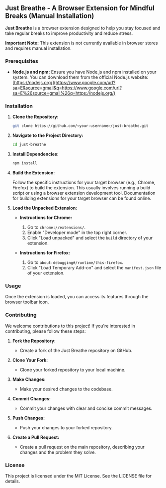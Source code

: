 ## Just Breathe - A Browser Extension for Mindful Breaks (Manual Installation)

**Just Breathe** is a browser extension designed to help you stay focused and take regular breaks to improve productivity and reduce stress.

**Important Note:** This extension is not currently available in browser stores and requires manual installation.

### Prerequisites

  * **Node.js and npm:** Ensure you have Node.js and npm installed on your system. You can download them from the official Node.js website: [https://nodejs.org/](https://www.google.com/url?sa=E&source=gmail&q=https://www.google.com/url?sa=E%26source=gmail%26q=https://nodejs.org/)

### Installation

1.  **Clone the Repository:**

    ```bash
    git clone https://github.com/<your-username>/just-breathe.git
    ```

2.  **Navigate to the Project Directory:**

    ```bash
    cd just-breathe
    ```

3.  **Install Dependencies:**

    ```bash
    npm install
    ```

4.  **Build the Extension:**

    Follow the specific instructions for your target browser (e.g., Chrome, Firefox) to build the extension. This usually involves running a build script or using a browser extension development tool. Documentation for building extensions for your target browser can be found online.

5.  **Load the Unpacked Extension:**

      * **Instructions for Chrome:**

        1.  Go to `chrome://extensions/`.
        2.  Enable "Developer mode" in the top right corner.
        3.  Click "Load unpacked" and select the `build` directory of your extension.

      * **Instructions for Firefox:**

        1.  Go to `about:debugging#/runtime/this-firefox`.
        2.  Click "Load Temporary Add-on" and select the `manifest.json` file of your extension.

### Usage

Once the extension is loaded, you can access its features through the browser toolbar icon.

### Contributing

We welcome contributions to this project\! If you're interested in contributing, please follow these steps:

1.  **Fork the Repository:**

      * Create a fork of the Just Breathe repository on GitHub.

2.  **Clone Your Fork:**

      * Clone your forked repository to your local machine.

3.  **Make Changes:**

      * Make your desired changes to the codebase.

4.  **Commit Changes:**

      * Commit your changes with clear and concise commit messages.

5.  **Push Changes:**

      * Push your changes to your forked repository.

6.  **Create a Pull Request:**

      * Create a pull request on the main repository, describing your changes and the problem they solve.

### License

This project is licensed under the MIT License. See the LICENSE file for details.
